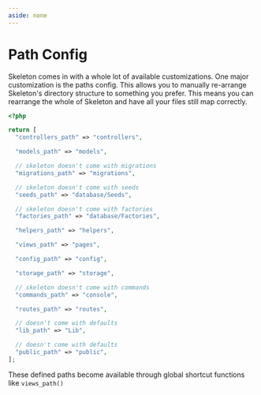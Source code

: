 ```yaml
---
aside: none
---
```


# Path Config

Skeleton comes in with a whole lot of available customizations. One major customization is the paths config. This allows you to manually re-arrange Skeleton's directory structure to something you prefer. This means you can rearrange the whole of Skeleton and have all your files still map correctly.

```php
<?php

return [
  "controllers_path" => "controllers",

  "models_path" => "models",

  // skeleton doesn't come with migrations
  "migrations_path" => "migrations",

  // skeleton doesn't come with seeds
  "seeds_path" => "database/Seeds",

  // skeleton doesn't come with factories
  "factories_path" => "database/Factories",

  "helpers_path" => "helpers",

  "views_path" => "pages",

  "config_path" => "config",

  "storage_path" => "storage",

  // skeleton doesn't come with commands
  "commands_path" => "console",

  "routes_path" => "routes",

  // doesn't come with defaults
  "lib_path" => "Lib",

  // doesn't come with defaults
  "public_path" => "public",
];
```

These defined paths become available through global shortcut functions like `views_path()`
